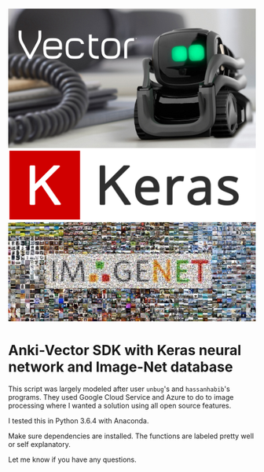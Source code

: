 ![Vector](vector.jpg)
![Keras](keras_logo.png)
![Image-Net](image-net.jpg)

# Anki-Vector SDK with Keras neural network and Image-Net database

This script was largely modeled after user `unbug`'s and `hassanhabib`'s programs. They used Google Cloud Service and Azure to do to image processing where I wanted a solution using all open source features.

I tested this in Python 3.6.4 with Anaconda.

Make sure dependencies are installed. The functions are labeled pretty well or self explanatory.

Let me know if you have any questions.
